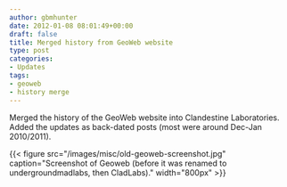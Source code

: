 ```yaml
---
author: gbmhunter
date: 2012-01-08 08:01:49+00:00
draft: false
title: Merged history from GeoWeb website
type: post
categories:
- Updates
tags:
- geoweb
- history merge
---
```


Merged the history of the GeoWeb website into Clandestine Laboratories. Added the updates as back-dated posts (most were around Dec-Jan 2010/2011).

{{< figure src="/images/misc/old-geoweb-screenshot.jpg" caption="Screenshot of Geoweb (before it was renamed to undergroundmadlabs, then CladLabs)."  width="800px" >}}
